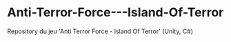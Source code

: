 # Anti-Terror-Force---Island-Of-Terror
Repository du jeu 'Anti Terror Force - Island Of Terror' (Unity, C#)
